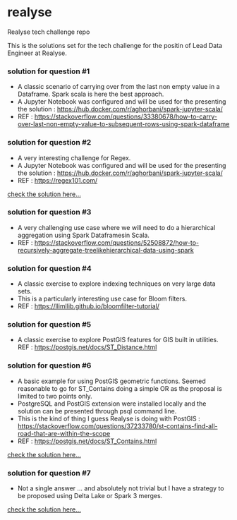 # realyse
Realyse tech challenge repo

This is the solutions set for the tech challenge for the positin of Lead Data Engineer at Realyse.


### solution for question #1

- A classic scenario of carrying over from the last non empty value in a Dataframe. Spark scala is here the best approach.
- A Jupyter Notebook was configured and will be used for the presenting the solution : https://hub.docker.com/r/aghorbani/spark-jupyter-scala/
- REF : https://stackoverflow.com/questions/33380678/how-to-carry-over-last-non-empty-value-to-subsequent-rows-using-spark-dataframe

### solution for question #2

- A very interesting challenge for Regex.
- A Jupyter Notebook was configured and will be used for the presenting the solution : https://hub.docker.com/r/aghorbani/spark-jupyter-scala/
- REF : https://regex101.com/

[check the solution here...](src/NamesExtractor.scala)

### solution for question #3

- A very challenging use case where we will need to do a hierarchical aggregation using Spark Dataframesin Scala.
- REF : https://stackoverflow.com/questions/52508872/how-to-recursively-aggregate-treelikehierarchical-data-using-spark

### solution for question #4

- A classic exercise to explore indexing techniques on very large data sets. 
- This is a particularly interesting use case for Bloom filters.
- REF : https://llimllib.github.io/bloomfilter-tutorial/

### solution for question #5

- A classic exercise to explore PostGIS features for GIS built in utilities.
REF : https://postgis.net/docs/ST_Distance.html

### solution for question #6

- A basic example for using PostGIS geometric functions. Seemed reasonable to go for ST_Contains doing a simple OR as the proposal is limited to two points only.
- PostgreSQL and PostGIS extension were installed locally and the solution can be presented through psql command line.
- This is the kind of thing I guess Realyse is doing with PostGIS : https://stackoverflow.com/questions/37233780/st-contains-find-all-road-that-are-within-the-scope
- REF : https://postgis.net/docs/ST_Contains.html

[check the solution here...](sql/solution6.sql)

### solution for question #7

 - Not a single answer ... and absolutely not trivial but I have a strategy to be proposed using Delta Lake or Spark 3 merges.
 
[check the solution here...](doc/solution7.txt)
